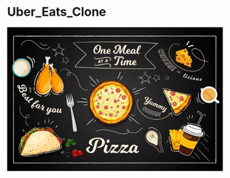 # Uber_Eats_Clone

![alt text](https://github.com/RohanMondal0505/Uber_Eats_Clone/blob/master/src/assets/images/bg2.jpg)
